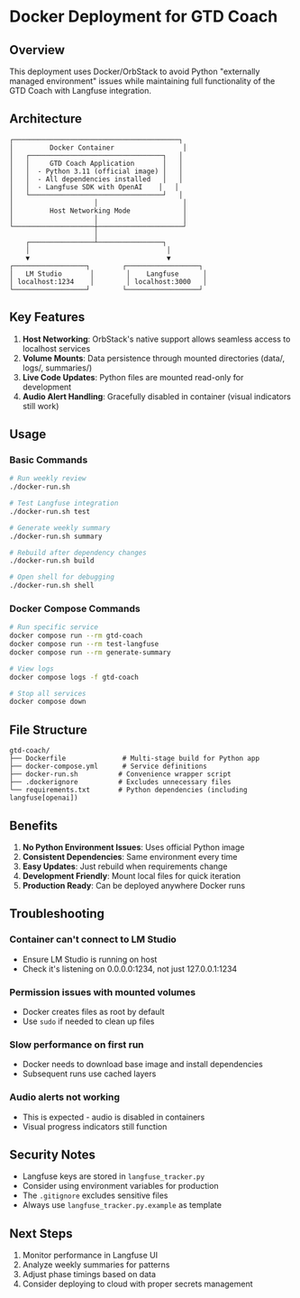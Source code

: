 # Docker Deployment for GTD Coach

## Overview

This deployment uses Docker/OrbStack to avoid Python "externally managed environment" issues while maintaining full functionality of the GTD Coach with Langfuse integration.

## Architecture

```
┌─────────────────────────────────────────┐
│         Docker Container                 │
│   ┌─────────────────────────────────┐   │
│   │     GTD Coach Application       │   │
│   │  - Python 3.11 (official image) │   │
│   │  - All dependencies installed   │   │
│   │  - Langfuse SDK with OpenAI    │   │
│   └─────────────────────────────────┘   │
│                    │                     │
│         Host Networking Mode             │
│                    │                     │
└────────────────────┼─────────────────────┘
                     │
    ┌────────────────┴────────────────┐
    │                                  │
    ▼                                  ▼
┌──────────────────┐        ┌──────────────────┐
│   LM Studio       │        │    Langfuse      │
│ localhost:1234    │        │ localhost:3000   │
└──────────────────┘        └──────────────────┘
```

## Key Features

1. **Host Networking**: OrbStack's native support allows seamless access to localhost services
2. **Volume Mounts**: Data persistence through mounted directories (data/, logs/, summaries/)
3. **Live Code Updates**: Python files are mounted read-only for development
4. **Audio Alert Handling**: Gracefully disabled in container (visual indicators still work)

## Usage

### Basic Commands

```bash
# Run weekly review
./docker-run.sh

# Test Langfuse integration
./docker-run.sh test

# Generate weekly summary
./docker-run.sh summary

# Rebuild after dependency changes
./docker-run.sh build

# Open shell for debugging
./docker-run.sh shell
```

### Docker Compose Commands

```bash
# Run specific service
docker compose run --rm gtd-coach
docker compose run --rm test-langfuse
docker compose run --rm generate-summary

# View logs
docker compose logs -f gtd-coach

# Stop all services
docker compose down
```

## File Structure

```
gtd-coach/
├── Dockerfile              # Multi-stage build for Python app
├── docker-compose.yml      # Service definitions
├── docker-run.sh          # Convenience wrapper script
├── .dockerignore          # Excludes unnecessary files
└── requirements.txt       # Python dependencies (including langfuse[openai])
```

## Benefits

1. **No Python Environment Issues**: Uses official Python image
2. **Consistent Dependencies**: Same environment every time
3. **Easy Updates**: Just rebuild when requirements change
4. **Development Friendly**: Mount local files for quick iteration
5. **Production Ready**: Can be deployed anywhere Docker runs

## Troubleshooting

### Container can't connect to LM Studio
- Ensure LM Studio is running on host
- Check it's listening on 0.0.0.0:1234, not just 127.0.0.1:1234

### Permission issues with mounted volumes
- Docker creates files as root by default
- Use `sudo` if needed to clean up files

### Slow performance on first run
- Docker needs to download base image and install dependencies
- Subsequent runs use cached layers

### Audio alerts not working
- This is expected - audio is disabled in containers
- Visual progress indicators still function

## Security Notes

- Langfuse keys are stored in `langfuse_tracker.py`
- Consider using environment variables for production
- The `.gitignore` excludes sensitive files
- Always use `langfuse_tracker.py.example` as template

## Next Steps

1. Monitor performance in Langfuse UI
2. Analyze weekly summaries for patterns
3. Adjust phase timings based on data
4. Consider deploying to cloud with proper secrets management